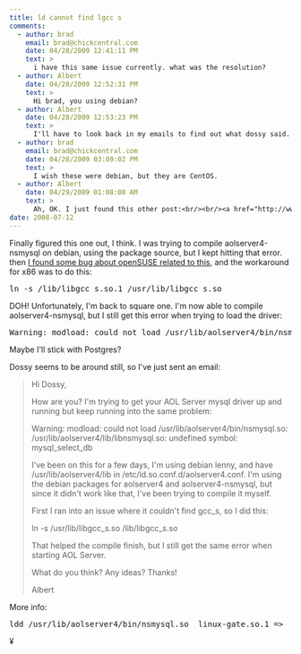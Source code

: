 ```yaml
---
title: ld cannot find lgcc s
comments:
  - author: brad
    email: brad@chickcentral.com
    date: 04/28/2009 12:41:11 PM
    text: >
      i have this same issue currently. what was the resolution?
  - author: Albert
    date: 04/28/2009 12:52:31 PM
    text: >
      Hi brad, you using debian?
  - author: Albert
    date: 04/28/2009 12:53:23 PM
    text: >
      I'll have to look back in my emails to find out what dossy said.
  - author: brad
    email: brad@chickcentral.com
    date: 04/28/2009 03:09:02 PM
    text: >
      I wish these were debian, but they are CentOS.
  - author: Albert
    date: 04/29/2009 01:08:08 AM
    text: >
      Ah, OK. I just found this other post:<br/><br/><a href="http://www.docunext.com/2008/07/14/aolserver4-nsmysql/" rel="nofollow">http://www.docunext.com/2008/07/14/aolserver4-nsmysql/</a><br/><br/>And I'm posting the emails we exchanged in the wiki:<br/><br/><a href="http://www.docunext.com/wiki/The_Emails_Between_Dossy_and_I_about_AOLServer_and_MySQL" rel="nofollow">http://www.docunext.com/wiki/The_Emails_Between_Dossy_and_I_about_AOLServer_and_MySQL</a>
date: 2008-07-12
---
```

Finally figured this one out, I think. I was trying to compile aolserver4-nsmysql on debian, using the package source, but I kept hitting that error. then <a href="https://bugzilla.novell.com/show_bug.cgi?id=218406">I found some bug about openSUSE related to this</a>, and the workaround for x86 was to do this:

<pre lang="bash">
ln -s /lib/libgcc_s.so.1 /usr/lib/libgcc_s.so</pre>

DOH! Unfortunately, I'm back to square one. I'm now able to compile aolserver4-nsmysql, but I still get this error when trying to load the driver:

<pre lang="bash">
Warning: modload: could not load /usr/lib/aolserver4/bin/nsmysql.so: /usr/lib/aolserver4/lib/libnsmysql.so: undefined symbol: mysql_select_db</pre>

Maybe I'll stick with Postgres?

Dossy seems to be around still, so I've just sent an email:

<blockquote>

Hi Dossy,

How are you? I'm trying to get your AOL Server mysql driver up and running but keep running into the same problem:

Warning: modload: could not load /usr/lib/aolserver4/bin/nsmysql.so: /usr/lib/aolserver4/lib/libnsmysql.so: undefined symbol: mysql_select_db

I've been on this for a few days, I'm using debian lenny, and have /usr/lib/aolserver4/lib in /etc/ld.so.conf.d/aolserver4.conf. I'm using the debian packages for aolserver4 and aolserver4-nsmysql, but since it didn't work like that, I've been trying to compile it myself.

First I ran into an issue where it couldn't find gcc_s, so I did this:

ln -s /usr/lib/libgcc_s.so /lib/libgcc_s.so

That helped the compile finish, but I still get the same error when starting AOL Server.

What do you think? Any ideas? Thanks!

Albert</blockquote>

More info:

<pre>
ldd /usr/lib/aolserver4/bin/nsmysql.so	linux-gate.so.1 =>  (0xffffe000)	libnsmysql.so => /usr/lib/aolserver4/lib/libnsmysql.so (0xb7fc7000)	libnsd.so => /usr/lib/aolserver4/lib/libnsd.so (0xb7f69000)	libnsthread.so => /usr/lib/aolserver4/lib/libnsthread.so (0xb7f60000)	libgcc_s.so.1 => /lib/libgcc_s.so.1 (0xb7f53000)	libtcl8.4.so.0 => /usr/lib/libtcl8.4.so.0 (0xb7e9e000)	libdl.so.2 => /lib/i686/cmov/libdl.so.2 (0xb7e9a000)	libpthread.so.0 => /lib/i686/cmov/libpthread.so.0 (0xb7e82000)	libm.so.6 => /lib/i686/cmov/libm.so.6 (0xb7e5d000)	libc.so.6 => /lib/i686/cmov/libc.so.6 (0xb7d0e000)	/lib/ld-linux.so.2 (0x80000000)</pre>

¥


